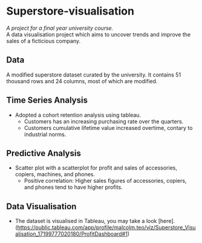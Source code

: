 # Superstore-visualisation
_A project for a final year university course._<br/>
A data visualisation project which aims to uncover trends and improve the sales of a ficticious company.

## Data
A modified superstore dataset curated by the university.
It contains 51 thousand rows and 24 columns, most of which are modified.

## Time Series Analysis
* Adopted a cohort retention analysis using tableau.
    * Customers has an increasing purchasing rate over the quarters.
    * Customers cumulative lifetime value increased overtime, contary to industrial norms.

## Predictive Analysis
* Scatter plot with a scatterplot for profit and sales of accessories, copiers, machines, and phones.
    * Positive correlation: Higher sales figures of accessories, copiers, and phones tend to have higher profits.
 
## Data Visualisation
* The dataset is visualised in Tableau, you may take a look [here].(https://public.tableau.com/app/profile/malcolm.teo/viz/Superstore_Visualisation_17199777020180/ProfitDashboard#1)
